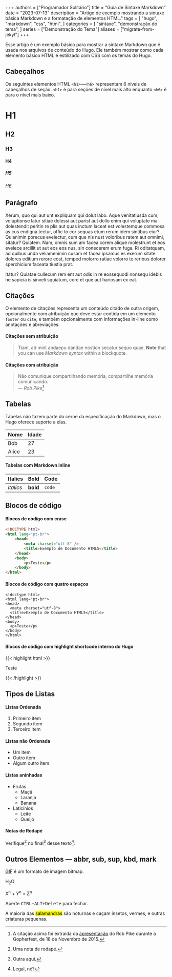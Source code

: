 +++
authors = ["Programador Solitário"]
title = "Guia de Sintaxe Markdown"
date = "2023-07-13"
description = "Artigo de exemplo mostrando a sintaxe básica Markdown e a formatação de elementos HTML."
tags = [
    "hugo",
    "markdown",
    "css",
    "html",
]
categories = [
    "sintaxe",
    "demonstração do tema",
]
series = ["Demonstração do Tema"]
aliases = ["migrate-from-jekyl"]
+++

Esse artigo é um exemplo básico para mostrar a sintaxe Markdown que é usada nos arquivos de conteúdo do Hugo. Ele também mostrar como cada elemento básico HTML é estilizado com CSS com os temas do Hugo.

<!--more-->

## Cabeçalhos

Os seguintes elementos HTML `<h1>`—`<h6>` representam 6 níveis de cabeçalhos de seção. `<h1>` é para seções de nível mais alto enquanto `<h6>` é para o nível mais baixo.

# H1

## H2

### H3

#### H4

##### H5

###### H6

## Parágrafo

Xerum, quo qui aut unt expliquam qui dolut labo. Aque venitatiusda cum, voluptionse latur sitiae dolessi aut parist aut dollo enim qui voluptate ma dolestendit peritin re plis aut quas inctum laceat est volestemque commosa as cus endigna tectur, offic to cor sequas etum rerum idem sintibus eiur? Quianimin porecus evelectur, cum que nis nust voloribus ratem aut omnimi, sitatur? Quiatem. Nam, omnis sum am facea corem alique molestrunt et eos evelece arcillit ut aut eos eos nus, sin conecerem erum fuga. Ri oditatquam, ad quibus unda veliamenimin cusam et facea ipsamus es exerum sitate dolores editium rerore eost, temped molorro ratiae volorro te reribus dolorer sperchicium faceata tiustia prat.

Itatur? Quiatae cullecum rem ent aut odis in re eossequodi nonsequ idebis ne sapicia is sinveli squiatum, core et que aut hariosam ex eat.

## Citações

O elemento de citações representa um conteúdo citado de outra origem, opcionalmente com atribuição que deve estar contida em um elemento `footer` ou `cite`, e também opcionalmente com informações in-line como anotações e abreviações.

#### Citações sem atribuição

> Tiam, ad mint andaepu dandae nostion secatur sequo quae.
> **Note** that you can use _Markdown syntax_ within a blockquote.

#### Citações com atribuição

> Não comunique compartilhando memória, compartilhe memória comunicando.<br>
> — <cite>Rob Pike[^1]</cite>

## Tabelas

Tabelas não fazem parte do cerne da especificação do Markdown, mas o Hugo oferece suporte a elas.

| Nome  | Idade |
| ----- | ----- |
| Bob   | 27    |
| Alice | 23    |

#### Tabelas com Markdown inline

| Italics   | Bold     | Code   |
| --------- | -------- | ------ |
| _italics_ | **bold** | `code` |

## Blocos de código

#### Blocos de código com crase

```html
<!DOCTYPE html>
<html lang="pt-br">
    <head>
        <meta charset="utf-8" />
        <title>Exemplo de Documento HTML5</title>
    </head>
    <body>
        <p>Teste</p>
    </body>
</html>
```

#### Blocos de código com quatro espaços

    <!doctype html>
    <html lang="pt-br">
    <head>
      <meta charset="utf-8">
      <title>Exemplo de Documento HTML5</title>
    </head>
    <body>
      <p>Teste</p>
    </body>
    </html>

#### Blocos de código com highlight shortcode interno do Hugo

{{< highlight html >}}

<!doctype html>
<html lang="pt-br">
<head>
  <meta charset="utf-8">
  <title>Exemplo de Documento HTML5</title>
</head>
<body>
  <p>Teste</p>
</body>
</html>
{{< /highlight >}}

## Tipos de Listas

#### Listas Ordenada

1. Primeiro item
2. Segundo item
3. Terceiro item

#### Listas não Ordenada

-   Um item
-   Outro item
-   Algum outro item

#### Listas aninhadas

-   Frutas
    -   Maçã
    -   Laranja
    -   Banana
-   Laticínios
    -   Leite
    -   Queijo

#### Notas de Rodapé

Verifique[^2] no final[^3] desse texto[^4].

## Outros Elementos — abbr, sub, sup, kbd, mark

<abbr title="Graphics Interchange Format">GIF</abbr> é um formato de imagem bitmap.

H<sub>2</sub>O

X<sup>n</sup> + Y<sup>n</sup> = Z<sup>n</sup>

Aperte <kbd><kbd>CTRL</kbd>+<kbd>ALT</kbd>+<kbd>Delete</kbd></kbd> para fechar.

A maioria das <mark>salamandras</mark> são noturnas e caçam insetos, vermes, e outras criaturas pequenas.

[^1]: A citação acima foi extraída da [apresentação](https://www.youtube.com/watch?v=PAAkCSZUG1c) do Rob Pike durante a Gopherfest, de 18 de Novembro de 2015.
[^2]: Uma nota de rodapé.
[^3]: Outra aqui.
[^4]: Legal, né?

